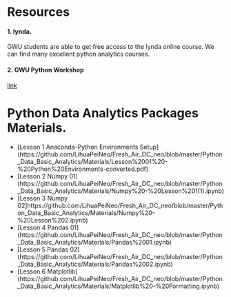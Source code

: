 
# Resources

#### 1. lynda.
GWU students are able to get free access to the lynda online course. We can find many excellent python analytics courses. 

#### 2. GWU Python Workshop
[link](https://library.gwu.edu/python-workshop-setup)


# Python Data Analytics Packages Materials.

<ul>
        <li> [Lesson 1 Anaconda-Python Environments Setup](https://github.com/LihuaPeiNeo/Fresh_Air_DC_neo/blob/master/Python_Data_Basic_Analytics/Materials/Lesson%2001%20-%20Python%20Environments-converted.pdf)</li>
        <li> [Lesson 2 Numpy 01](https://github.com/LihuaPeiNeo/Fresh_Air_DC_neo/blob/master/Python_Data_Basic_Analytics/Materials/Numpy%20-%20Lesson%201(1).ipynb)</li>
        <li> [Lesson 3 Numpy 02]https://github.com/LihuaPeiNeo/Fresh_Air_DC_neo/blob/master/Python_Data_Basic_Analytics/Materials/Numpy%20-%20Lesson%202.ipynb)</li>
        <li> [Lesson 4 Pandas 01](https://github.com/LihuaPeiNeo/Fresh_Air_DC_neo/blob/master/Python_Data_Basic_Analytics/Materials/Pandas%2001.ipynb)</li>
        <li> [Lesson 5 Pandas 02](https://github.com/LihuaPeiNeo/Fresh_Air_DC_neo/blob/master/Python_Data_Basic_Analytics/Materials/Pandas%2002.ipynb)</li>
        <li> [Lesson 6 Matplotlib](https://github.com/LihuaPeiNeo/Fresh_Air_DC_neo/blob/master/Python_Data_Basic_Analytics/Materials/Matplotlib%20-%20Formatting.ipynb)</li>


</ul>
